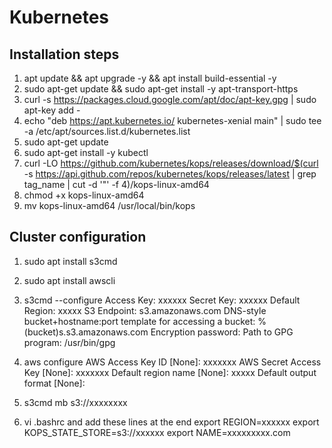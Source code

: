 # Kubernetes

Installation steps
-------------------
1. apt update && apt upgrade -y && apt install build-essential -y
2. sudo apt-get update && sudo apt-get install -y apt-transport-https
3. curl -s https://packages.cloud.google.com/apt/doc/apt-key.gpg | sudo apt-key add -
4. echo "deb https://apt.kubernetes.io/ kubernetes-xenial main" | sudo tee -a /etc/apt/sources.list.d/kubernetes.list
5. sudo apt-get update
6. sudo apt-get install -y kubectl
7. curl -LO https://github.com/kubernetes/kops/releases/download/$(curl -s https://api.github.com/repos/kubernetes/kops/releases/latest | grep tag_name | cut -d '"' -f 4)/kops-linux-amd64
8. chmod +x kops-linux-amd64
9. mv kops-linux-amd64 /usr/local/bin/kops

Cluster configuration
---------------------

1. sudo apt install s3cmd

2. sudo apt install awscli

3. s3cmd --configure
      Access Key: xxxxxx
      Secret Key: xxxxxx
      Default Region: xxxxx
      S3 Endpoint: s3.amazonaws.com
      DNS-style bucket+hostname:port template for accessing a bucket: %(bucket)s.s3.amazonaws.com
      Encryption password:
      Path to GPG program: /usr/bin/gpg
      
4. aws configure
      AWS Access Key ID [None]: xxxxxxx
      AWS Secret Access Key [None]: xxxxxxx
      Default region name [None]: xxxxx
      Default output format [None]: 
      
6. s3cmd mb s3://xxxxxxxx

7. vi .bashrc and add these lines at the end
      export REGION=xxxxxx
      export KOPS_STATE_STORE=s3://xxxxxx
      export NAME=xxxxxxxxx.com
